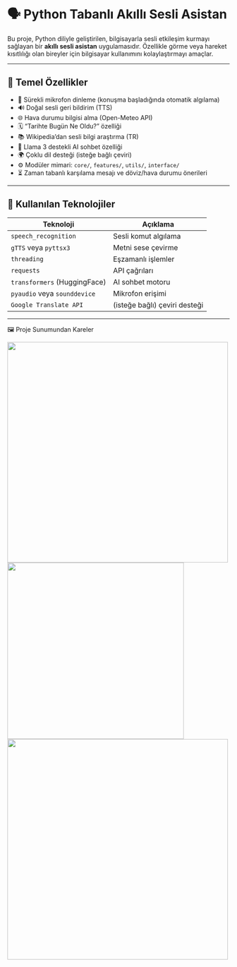 # 🗣️ Python Tabanlı Akıllı Sesli Asistan

Bu proje, Python diliyle geliştirilen, bilgisayarla sesli etkileşim kurmayı sağlayan bir **akıllı sesli asistan** uygulamasıdır. Özellikle görme veya hareket kısıtlılığı olan bireyler için bilgisayar kullanımını kolaylaştırmayı amaçlar.

---

## 🎯 Temel Özellikler

- 🎤 Sürekli mikrofon dinleme (konuşma başladığında otomatik algılama)
- 🔊 Doğal sesli geri bildirim (TTS)
- 🌐 Hava durumu bilgisi alma (Open-Meteo API)
- 🗓️ “Tarihte Bugün Ne Oldu?” özelliği
- 📚 Wikipedia’dan sesli bilgi araştırma (TR)
- 💬 Llama 3 destekli AI sohbet özelliği
- 🌍 Çoklu dil desteği (isteğe bağlı çeviri)
- ⚙️ Modüler mimari: `core/`, `features/`, `utils/`, `interface/`
- ⏳ Zaman tabanlı karşılama mesajı ve döviz/hava durumu önerileri

---

## 🧠 Kullanılan Teknolojiler

| Teknoloji | Açıklama |
|----------|----------|
| `speech_recognition` | Sesli komut algılama |
| `gTTS` veya `pyttsx3` | Metni sese çevirme |
| `threading` | Eşzamanlı işlemler |
| `requests` | API çağrıları |
| `transformers` (HuggingFace) | AI sohbet motoru |
| `pyaudio` veya `sounddevice` | Mikrofon erişimi |
| `Google Translate API` | (isteğe bağlı) çeviri desteği |

---


🖼️ Proje Sunumundan Kareler

<img src="images/WhatsApp Görsel 2025-06-18 saat 10.37.53_db034588.jpg" width="500"/>
<img src="images/WhatsApp Görsel 2025-06-18 saat 10.37.52_edf7aa8e.jpg" width="400"/>
<img src="images/WhatsApp Görsel 2025-06-18 saat 10.37.53_d6924f78.jpg" width="500"/>
